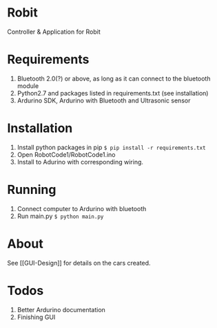 # Robit
Controller &amp; Application for Robit

# Requirements #
1. Bluetooth 2.0(?) or above, as long as it can connect to the bluetooth module
2. Python2.7 and packages listed in requirements.txt (see installation)
3. Ardurino SDK, Ardurino with Bluetooth and Ultrasonic sensor

# Installation #
1. Install python packages in pip
`$ pip install -r requirements.txt`
2. Open RobotCode1/RobotCode1.ino
3. Install to Adurino with corresponding wiring.

# Running #
1. Connect computer to Ardurino with bluetooth
2. Run main.py
`$ python main.py`

# About #
See [[GUI-Design]] for details on the cars created.

# Todos #
1. Better Ardurino documentation
2. Finishing GUI
